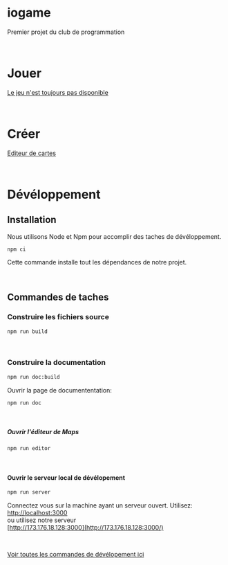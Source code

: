 # iogame
Premier projet du club de programmation

<br/>

# Jouer
[Le jeu n'est toujours pas disponible](https://raw.githack.com/MomoClubProg/iogame/master/public/index.html)

<br/>

# Créer
[Editeur de cartes](https://raw.githack.com/MomoClubProg/iogame/master/editor/index.html)

<br/>

# Dévéloppement


## Installation

Nous utilisons Node et Npm pour accomplir des taches de dévéloppement.

```
npm ci
```

Cette commande installe tout les dépendances de notre projet.

<br/>

## Commandes de taches

### Construire les fichiers source

```sh
npm run build
```

<br/>

### Construire la documentation

```sh
npm run doc:build
```

Ouvrir la page de documententation:

```sh
npm run doc
```

<br/>

##### Ouvrir l'éditeur de Maps

```sh
npm run editor
```

<br/>

#### Ouvrir le serveur local de dévélopement

```sh
npm run server
```
Connectez vous sur la machine ayant un serveur ouvert. Utilisez:<br/>
[http://localhost:3000](http://localhost:3000)
<br/>
ou utilisez notre serveur 
<br/>
[http://173.176.18.128:3000](http://173.176.18.128:3000/)

<br/>



[Voir toutes les commandes de dévélopement ici](https://github.com/matiasvlevi/iogame/blob/c801ee2897833d216ef50f4f1bcd9aaed42dcb70/package.json#L6-L12)

